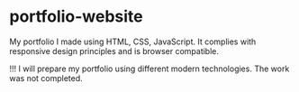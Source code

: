 # portfolio-website
My portfolio I made using HTML, CSS, JavaScript. It complies with responsive design principles and is browser compatible.

!!! I will prepare my portfolio using different modern technologies. The work was not completed.
